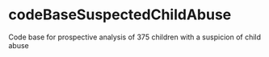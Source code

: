 # codeBaseSuspectedChildAbuse
Code base for prospective analysis of 375 children with a suspicion of child abuse
